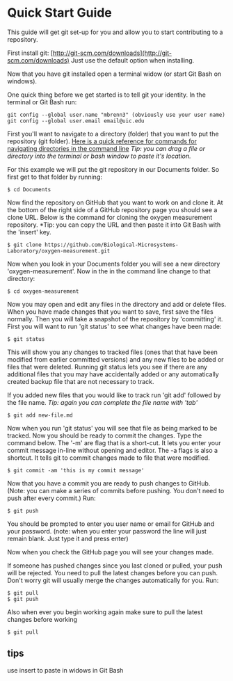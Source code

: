 Quick Start Guide
=================

This guide will get git set-up for you and allow you to start contributing to a repository.

First install git: [http://git-scm.com/downloads](http://git-scm.com/downloads) Just use the default option when installing.

Now that you have git installed open a terminal widow (or start Git Bash on windows).

One quick thing before we get started is to tell git your identity. In the terminal or Git Bash run:

	git config --global user.name "mbrenn3" (obviously use your user name)
	git config --global user.email email@uic.edu

First you'll want to navigate to a directory (folder) that you want to put the repository (git folder). [Here is a quick reference for commands for navigating directories in the command line](http://www.st-andrews.ac.uk/ITS/training/unix/unix1.html)  *Tip: you can drag a file or directory into the terminal or bash window to paste it's location.*


For this example we will put the git repository in our Documents folder. So first get to that folder by running:

	$ cd Documents

Now find the repository on GitHub that you want to work on and clone it. At the bottom of the right side of a GitHub repository page you should see a clone URL. Below is the command for cloning the oxygen measurement repository. *Tip: you can copy the URL and then paste it into Git Bash with the 'insert' key.

	$ git clone https://github.com/Biological-Microsystems-Laboratory/oxygen-measurement.git

Now when you look in your Documents folder you will see a new directory 'oxygen-measurement'. Now in the in the command line change to that directory:

	$ cd oxygen-measurement

Now you may open and edit any files in the directory and add or delete files. When you have made changes that you want to save, first save the files normally. Then you will take a snapshot of the repository by 'committing' it. First you will want to run 'git status' to see what changes have been made:

	$ git status

This will show you any changes to tracked files (ones that that have been modified from earlier committed versions) and any new files to be added or files that were deleted. Running git status lets you see if there are any additional files that you may have accidentally added or any automatically created backup file that are not necessary to track. 

If you added new files that you would like to track run 'git add' followed by the file name. *Tip: again you can complete the file name with 'tab'*

	$ git add new-file.md

Now when you run 'git status' you will see that file as being marked to be tracked. Now you should be ready to commit the changes. Type the command below. The '-m' are flag that is a short-cut. It lets you enter your commit message in-line without opening and editor. The -a flags is also a shortcut. It tells git to commit changes made to file that were modified.

	$ git commit -am 'this is my commit message'

Now that you have a commit you are ready to push changes to GitHub. (Note: you can make a series of commits before pushing. You don't need to push after every commit.) Run:

	$ git push

You should be prompted to enter you user name or email for GitHub and your password. (note: when you enter your password the line will just remain blank. Just type it and press enter)

Now when you check the GitHub page you will see your changes made.

If someone has pushed changes since you last cloned or pulled, your push will be rejected. You need to pull the latest changes before you can push. Don't worry git will usually merge the changes automatically for you. Run:

	$ git pull
	$ git push

Also when ever you begin working again make sure to pull the latest changes before working

	$ git pull


tips
----
use insert to paste in widows in Git Bash
